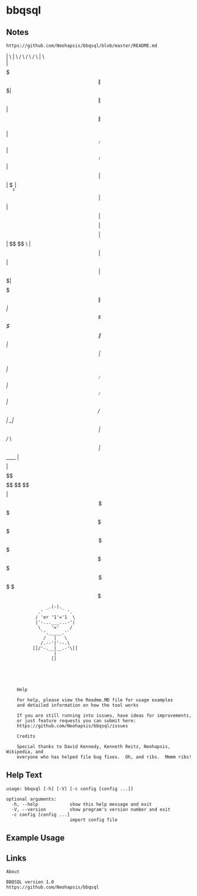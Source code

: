 # bbqsql

Notes
-------
```
https://github.com/Neohapsis/bbqsql/blob/master/README.md
```

   |       \ |       \  /      \  /      \  /      \ |  \      
   | $$$$$$$\| $$$$$$$\|  $$$$$$\|  $$$$$$\|  $$$$$$\| $$      
   | $$__/ $$| $$__/ $$| $$  | $$| $$___\$$| $$  | $$| $$      
   | $$    $$| $$    $$| $$  | $$ \$$    \ | $$  | $$| $$      
   | $$$$$$$\| $$$$$$$\| $$ _| $$ _\$$$$$$\| $$ _| $$| $$      
   | $$__/ $$| $$__/ $$| $$/ \ $$|  \__| $$| $$/ \ $$| $$_____ 
   | $$    $$| $$    $$ \$$ $$ $$ \$$    $$ \$$ $$ $$| $$     \
    \$$$$$$$  \$$$$$$$   \$$$$$$\  \$$$$$$   \$$$$$$\ \$$$$$$$$
                     \$$$                \$$$ 

                   _.(-)._
                .'         '.
               / 'or '1'='1  \
               |'-...___...-'|
                \    '='    /
                 `'._____.'` 
                  /   |   \
                 /.--'|'--.\
              []/'-.__|__.-'\[]
                      |
                     [] 

```




    Help

    For help, please view the Readme.MD file for usage examples
    and detailed information on how the tool works

    If you are still running into issues, have ideas for improvements,
    or just feature requests you can submit here:
    https://github.com/Neohapsis/bbqsql/issues

    Credits

    Special thanks to David Kennedy, Kenneth Reitz, Neohapsis, Wikipedia, and
    everyone who has helped file bug fixes.  Oh, and ribs.  Mmmm ribs! 
```



Help Text
-------
```
usage: bbqsql [-h] [-V] [-c config [config ...]]

optional arguments:
  -h, --help            show this help message and exit
  -V, --version         show program's version number and exit
  -c config [config ...]
                        import config file
```

Example Usage
-------

Links
-------


    About

    BBQSQL version 1.0
    https://github.com/Neohapsis/bbqsql
